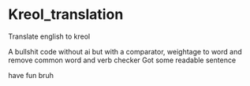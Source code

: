 # Kreol_translation
Translate english to kreol

A bullshit code without ai but with a comparator, weightage to word and remove common word and verb checker
Got some readable sentence 

have fun bruh
